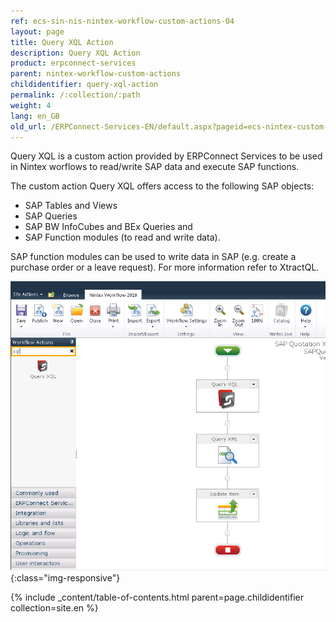```yaml
---
ref: ecs-sin-nis-nintex-workflow-custom-actions-04
layout: page
title: Query XQL Action
description: Query XQL Action
product: erpconnect-services
parent: nintex-workflow-custom-actions
childidentifier: query-xql-action
permalink: /:collection/:path
weight: 4
lang: en_GB
old_url: /ERPConnect-Services-EN/default.aspx?pageid=ecs-nintex-custom-action
---
```


Query XQL is a custom action provided by ERPConnect Services to be used in Nintex worflows to read/write SAP data and execute SAP functions. 

The custom action Query XQL offers access to the following SAP objects: 
- SAP Tables and Views
- SAP Queries
- SAP BW InfoCubes and BEx Queries and
- SAP Function modules (to read and write data).

SAP function modules can be used to write data in SAP (e.g. create a purchase order or a leave request). For more information refer to XtractQL. 

![ECS-Nintex-XtractQL-Action](/img/content/ECS-Nintex-XtractQL-Action.png){:class="img-responsive"}


{% include _content/table-of-contents.html parent=page.childidentifier collection=site.en %}